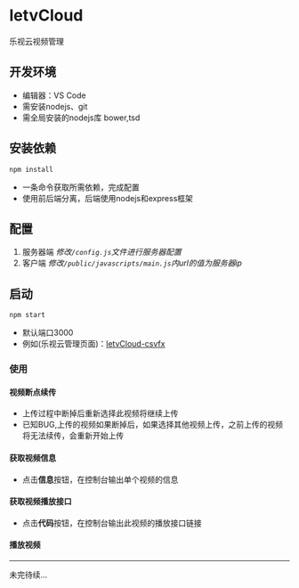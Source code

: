 # letvCloud
乐视云视频管理

## 开发环境
* 编辑器：VS Code
* 需安装nodejs、git
* 需全局安装的nodejs库 bower,tsd

## 安装依赖
`npm install`
* 一条命令获取所需依赖，完成配置
* 使用前后端分离，后端使用nodejs和express框架

## 配置
1. 服务器端
*修改`/config.js`文件进行服务器配置*
2. 客户端
 *修改`/public/javascripts/main.js`内url的值为服务器ip*
	
## 启动 
`npm start`
* 默认端口3000
* 例如(乐视云管理页面)：[letvCloud-csvfx](http://localhost/3000/letv/)
	
### 使用

#### 视频断点续传
* 上传过程中断掉后重新选择此视频将继续上传
* 已知BUG,上传的视频如果断掉后，如果选择其他视频上传，之前上传的视频将无法续传，会重新开始上传

#### 获取视频信息
* 点击**信息**按钮，在控制台输出单个视频的信息

#### 获取视频播放接口
* 点击**代码**按钮，在控制台输出此视频的播放接口链接

#### 播放视频

***
未完待续...
